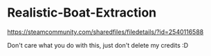 # Realistic-Boat-Extraction
https://steamcommunity.com/sharedfiles/filedetails/?id=2540116588

Don't care what you do with this, just don't delete my credits :D
